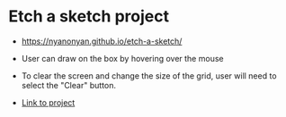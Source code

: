 # Etch a sketch project

- https://nyanonyan.github.io/etch-a-sketch/

- User can draw on the box by hovering over the mouse
- To clear the screen and change the size of the grid, user will need to select the "Clear" button.

- <a href="https://github.com/NyanoNyan/etch-a-sketch/blob/master/main.html">Link to project</a>
